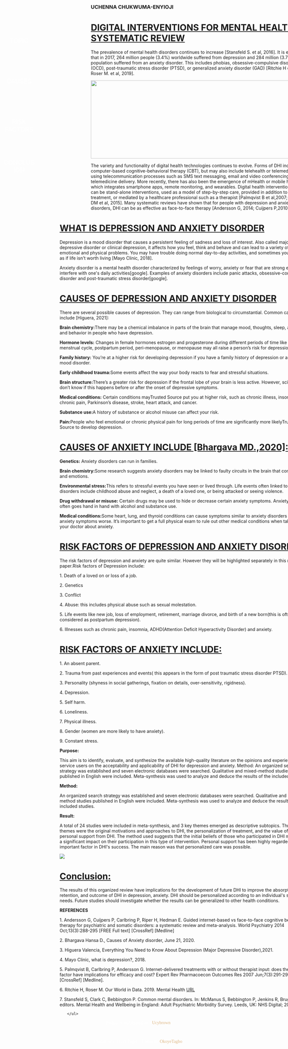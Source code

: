 <!DOCTYPE html>
<html>
<head>
	<meta charset="utf-8">
	<title>DIGITAL INTERVENTIONS FOR MENTAL HEALTH: A SYSTEMATIC REVIEW</title>
	<link rel="stylesheet" type="text/css" href="css/style.css">
	<link rel="preconnect" href="https://fonts.googleapis.com">
	<link rel="preconnect" href="https://fonts.gstatic.com" crossorigin>
	<link href="https://fonts.googleapis.com/css2?family=Lato&display=swap" rel="stylesheet">
	<link rel="stylesheet" type="text/css" href="https://maxcdn.bootstrapcdn.com/font-awesome/4.3.0/css/font-awesome.min.css">
<style type="text/css">
	@import url('https://fonts.googleapis.com/css2?family=Lato&display=swap');
@import url('https://fonts.googleapis.com/css2?family=Lato&family=Quintessential&display=swap');

body {
  background: #000;
  box-sizing: border-box;
}

.blog-container {
  background: #fff;
  border-radius: 5px;
  box-shadow: rgba(0, 0, 0, 0.2) 0 4px 2px -2px;
  font-family: 'Lato', sans-serif;
  font-weight: 100;
  margin: 48px auto;
  width: 20rem;
}
@media screen and (min-width: 480px) {
  .blog-container {
    width: 28rem;
  }
}
@media screen and (min-width: 767px) {
  .blog-container {
    width: 40rem;
  }
}
@media screen and (min-width: 959px) {
  .blog-container {
    width: 50rem;
  }
}
@media screen and (max-width: 650px){
    #nav-toggle {
      display: none;
    }
}

.blog-container a {
  color: #4d4dff;
  text-decoration: none;
  transition: 0.25s ease;
}
.blog-container a:hover {
  border-color: #ff4d4d;
  color: #ff4d4d;
}

.blog-cover {
  background: url("../img/img 1.jpg");
  background-size: cover;
  border-radius: 5px 5px 0 0;
  height: 15rem;
  box-shadow: inset rgba(0, 0, 0, 0.2) 0 64px 64px 16px;
}

.blog-author,
.blog-author--no-cover {
  margin: 0 auto;
  padding-top: 0.125rem;
  width: 80%;
}

.blog-author h3::before,
.blog-author--no-cover h3::before {
  background: url("../img/avatar.jpg");
  background-size: cover;
  border-radius: 50%;
  content: " ";
  display: inline-block;
  height: 32px;
  margin-right: 0.5rem;
  position: relative;
  top: 8px;
  width: 32px;
}

.blog-author h3 {
  color: #fff;
  font-weight: 100;
}

.blog-author--no-cover h3 {
  color: #999999;
  font-weight: 100;
}

.blog-body {
  margin: 0 auto;
  width: 80%;
}

.video-body {
  height: 100%;
  width: 100%;
}

.blog-title h1 a {
  color: #333;
  font-weight: 100;
}

.blog-summary p {
  color: #4d4d4d;
  text-align: justify;
}

.blog-tags ul {
  display: flex;
  flex-direction: row;
  flex-wrap: wrap;
  list-style: none;
  padding-left: 0;
}

.blog-tags li + li {
  margin-left: 0.5rem;
}

.blog-tags a {
  border: 1px solid #999999;
  border-radius: 3px;
  color: #999999;
  font-size: 0.75rem;
  height: 1.5rem;
  line-height: 1.5rem;
  letter-spacing: 1px;
  padding: 0 0.5rem;
  text-align: center;
  text-transform: uppercase;
  white-space: nowrap;
  width: 5rem;
}

.blog-footer {
  border-top: 1px solid #e6e6e6;
  margin: 0 auto;
  padding-bottom: 0.125rem;
  width: 80%;
}

.blog-footer ul {
  list-style: none;
  display: flex;
  flex: row wrap;
  justify-content: flex-end;
  padding-left: 0;
}

.blog-footer li:first-child {
  margin-right: auto;
}

.blog-footer li + li {
  margin-left: 0.5rem;
}

.blog-footer li {
  color: #999999;
  font-size: 0.75rem;
  height: 1.5rem;
  letter-spacing: 1px;
  line-height: 1.5rem;
  text-align: center;
  text-transform: uppercase;
  position: relative;
  white-space: nowrap;
}
.blog-footer li a {
  color: #999999;
}

.comments {
  margin-right: 1rem;
}

.published-date {
  border: 1px solid #999999;
  border-radius: 3px;
  padding: 0 0.5rem;
}

.numero {
  position: relative;
  top: -0.5rem;
}

.icon-star,
.icon-bubble {
  fill: #999999;
  height: 24px;
  margin-right: 0.5rem;
  transition: 0.25s ease;
  width: 24px;
}
.icon-star:hover,
.icon-bubble:hover {
  fill: #ff4d4d;
}

nav {
  position: fixed;
  top: 100px;
  left: 0;
  margin-top: 25px;
}
nav a {
  display: block;
  text-align: center;
  color: #FFF;
  padding: 15px 20px;
  font-size: 40px;
  margin-left: -200px;
  width: 100px;
  height: 100px;
  transition-property: margin-left;
  transition-duration: 0.2s;
  transition-timing-function: ease;
  font-size: 20px;
  text-decoration: none;
  text-align: center;
}
nav a:hover {
  color: #CFD8DC;
}
nav a:nth-child(1) {
  transition-delay: 0s;
}
nav a:nth-child(2) {
  transition-delay: 0.2s;
}
nav a:nth-child(3) {
  transition-delay: 0.4s;
}
nav a:nth-child(4) {
  transition-delay: 0.6s;
}
#nav-toggle {
  width: 100px;
  height: 100px;
  border: none;
  background-color: rgba(0, 0, 0, 0);
  font: inherit;
  font-size: 40px;
  color: #FFF;
  transition: transform 0.2s ease;
  padding: 0;
}
#nav-toggle:after {
  content: "\f0c9";
  font-family: 'FontAwesome';
}
#nav-toggle:focus {
  outline: none;
}
#nav-toggle:hover {
  color: #CFD8DC;
}
.nav-open nav a {
  margin-left: 0;
}
.nav-open #nav-toggle {
  transform: rotate(-180deg);
}
.nav-open #nav-toggle:after {
  content: "\f00d";
}
.img-fluid {
  max-inline-size: 100%;
  block-size: auto;
  width: 700px;
  height: 250px;
}
.float-left {
  float: left;
}
.fluid-div {
  text-align: center;
  color: #fff;
}
.fluid-div p a {
  text-decoration: none;
  color: burlywood;
}
footer div {
  font-family: 'Quintessential', cursive;
}
</style>
</head>
<body>

<header class="float-left">
	  <button id="nav-toggle"></button>

<nav>
	<a href="#topic">TOPIC</a>
	<a href="#causes">CAUSES</a>
	<a href="#risk">RISK FACTORS</a>
	<a href="#conclusion">CONCLUSION</a>
</nav>

</header>

<div class="blog-container">
  
  <div class="blog-header">
    <div class="blog-cover">
      <div class="blog-author">
        <h3>UCHENNA CHUKWUMA-ENYIOJI</h3>
      </div>
    </div>
  </div>

  <div class="blog-body">
    <div class="blog-title" id="topic">
      <h1><a href="#">DIGITAL INTERVENTIONS FOR MENTAL HEALTH: A SYSTEMATIC REVIEW</a></h1>
    </div>
    <div class="blog-summary">
      <p>The prevalence of mental health disorders continues to increase [Stansfeld S. et al, 2016]. It is estimated that  in 2017, 264 million people (3.4%) worldwide suffered from depression and 284 million (3.7%) of the population suffered from an anxiety disorder. This includes phobias, obsessive-compulsive disorder (OCD), post-traumatic stress disorder (PTSD), or generalized anxiety disorder (GAD) [Ritchie H et al 2019; Roser M. et al, 2019].</p>
      <img src="img/img 3.jpg" class="img-fluid">
      <p>The variety and functionality of digital health technologies continues to evolve. Forms of DHI include computer-based cognitive-behavioral therapy (CBT), but may also include telehealth or telemedicine using telecommunication processes such as SMS text messaging, email and video conferencing for telemedicine delivery. More recently, there has also been the emergence of mHealth or mobile health, which integrates smartphone apps, remote monitoring, and wearables. Digital health interventions (DHIs) can be stand-alone interventions, used as a model of step-by-step care, provided in addition to direct treatment, or mediated by a healthcare professional such as a therapist [Palmqvist B et al,2007; Zulman DM et al, 2015]. Many systematic reviews have shown that for people with depression and anxiety disorders, DHI can be as effective as face-to-face therapy [Andersson G, 2014; Cuijpers P,2010]. </p>
    </div>
    <div class="blog-title">
    	<h1><a href="#">WHAT IS DEPRESSION AND ANXIETY DISORDER</a></h1>
    </div>
    <div class="blog-summary">
    	<p>Depression is a mood disorder that causes a persistent feeling of sadness and loss of interest. Also called major depressive disorder or clinical depression, it affects how you feel, think and behave and can lead to a variety of emotional and physical problems. You may have trouble doing normal day-to-day activities, and sometimes you may feel as if life isn't worth living [Mayo Clinic, 2018].</p>
    	<p>Anxiety disorder is a mental health disorder characterized by feelings of worry, anxiety or fear that are strong enough to interfere with one's daily activities[google]. Examples of anxiety disorders include panic attacks, obsessive-compulsive disorder and post-traumatic stress disorder[google].</p>
    </div>
    <div class="blog-title" id="causes">
    	<h1><a href="#">CAUSES OF DEPRESSION AND ANXIETY DISORDER </a></h1>
    </div>
    <div class="blog-summary">
    	<p>
    		There are several possible causes of depression. They can range from biological to circumstantial.
			Common causes include [Higuera, 2021]:
    	</p>
    	<p><strong>Brain chemistry:</strong>There may be a chemical imbalance in parts of the brain that manage mood, thoughts, sleep, appetite, and behavior in people who have depression.
    	</p>
    	<p><strong>Hormone levels:</strong> Changes in female hormones estrogen and progesterone during different periods of time like during the menstrual cycle, postpartum period, peri-menopause, or menopause may all raise a person’s risk for depression.
    	</p>
    	<p><strong>Family history:</strong> You’re at a higher risk for developing depression if you have a family history of depression or another mood disorder.</p>
    	<p><strong>Early childhood trauma:</strong>Some events affect the way your body reacts to fear and stressful situations.</p>
    	<p><strong>Brain structure:</strong>There’s a greater risk for depression if the frontal lobe of your brain is less active. However, scientists don’t know if this happens before or after the onset of depressive symptoms.</p>
    	<p><strong>Medical conditions:</strong> Certain conditions mayTrusted Source put you at higher risk, such as chronic illness, insomnia, chronic pain, Parkinson’s disease, stroke, heart attack, and cancer.</p>
    	<p><strong>Substance use:</strong>A history of substance or alcohol misuse can affect your risk.</p>
    	<p><strong>Pain:</strong>People who feel emotional or chronic physical pain for long periods of time are significantly more likelyTrusted Source to develop depression.</p>
    </div>
    <div class="blog-title">
    	<h1><a href="#">CAUSES OF ANXIETY INCLUDE [Bhargava MD.,2020]:</a></h1>
    </div>
    <div class="blog-summary">
    	<p><strong>Genetics:</strong> Anxiety disorders can run in families. </p>
    	<p><strong>Brain chemistry:</strong>Some research suggests anxiety disorders may be linked to faulty circuits in the brain that control fear and emotions. </p>
    	<p><strong>Environmental stress:</strong>This refers to stressful events you have seen or lived through. Life events often linked to anxiety disorders include childhood abuse and neglect, a death of a loved one, or being attacked or seeing violence.</p>
    	<p><strong>Drug withdrawal or misuse:</strong> Certain drugs may be used to hide or decrease certain anxiety symptoms. Anxiety disorder often goes hand in hand with alcohol and substance use.</p>
    	<p><strong>Medical conditions:</strong>Some heart, lung, and thyroid conditions can cause symptoms similar to anxiety disorders or make anxiety symptoms worse. It’s important to get a full physical exam to rule out other medical conditions when talking to your doctor about anxiety. </p>
    </div>
    <div class="blog-title" id="risk">
    	<h1><a href="#">RISK FACTORS OF DEPRESSION AND ANXIETY DISORDER</a></h1>
    </div>
    <div class="blog-summary">
    	<p>The risk factors of depression and anxiety are quite similar. However they will be highlighted separately in this research paper.Risk factors of Depression include:
		</p>
		<p>1. Death of a loved on or loss of a job.</p>
		<p>2. Genetics</p>
		<p>3. Conflict</p>
		<p>4. Abuse: this includes physical abuse such as sexual molestation.</p>
		<p>5. Life events like new job, loss of employment, retirement, marriage divorce, and birth of a new born(this is often considered as postpartum depression).</p>
		<p>6. Illnesses such as chronic pain, insomnia, ADHD(Attention Deficit Hyperactivity Disorder) and anxiety.</p>
    </div>
    <div class="blog-title">
    	<h1><a href="#">RISK FACTORS OF ANXIETY INCLUDE:</a></h1>
    </div>
    <div class="blog-summary">
    	<p>1. An absent parent.</p>
    	<p>2. Trauma from past experiences and events( this appears in the form of post traumatic stress disorder PTSD).</p>
    	<p>3. Personality (shyness in social gatherings, fixation on details, over-sensitivity, rigidness).</p>
    	<p>4. Depression.</p>
    	<p>5. Self harm.</p>
    	<p>6. Loneliness.</p>
    	<p>7. Physical illness.</p>
    	<p>8. Gender (women are more likely to have anxiety).</p>
    	<p>9. Constant stress.</p>
    </div>
    <div class="blog-summary">
    	<p><strong>Purpose:</strong></p>
    	<p>This aim is to identify, evaluate, and synthesize the available high-quality literature on the opinions and experiences of service users on the acceptability and applicability of DHI for depression and anxiety. 
		Method: An organized search strategy was established and seven electronic databases were searched. Qualitative and mixed-method studies published in English were included. Meta-synthesis was used to analyze and deduce the results of the included studies.
		</p>
		<p><strong>Method:</strong></p>
		<p>An organized search strategy was established and seven electronic databases were searched. Qualitative and mixed-method studies published in English were included. Meta-synthesis was used to analyze and deduce the results of the included studies.</p>
		<p><strong>Result:</strong></p>
		<p>A total of 24 studies were included in meta-synthesis, and 3 key themes emerged as descriptive subtopics. Three key themes were the original motivations and approaches to DHI, the personalization of treatment, and the value of receiving personal support from DHI. The method used suggests that the initial beliefs of those who participated in DHI may have a significant impact on their participation in this type of intervention. Personal support has been highly regarded as an important factor in DHI's success. The main reason was that personalized care was possible.</p>
    </div>
    <img src="img/img 2.png" style="max-inline-size: 100%;block-size: auto;">
    <div class="blog-title" id="conclusion">
    	<h1><a href="#">Conclusion:</a></h1>
    </div>
    <div class="blog-summary">
    	<p>The results of this organized review have implications for the development of future DHI to improve the absorption, retention, and outcome of DHI in depression, anxiety. DHI should be personalized according to an individual's specific needs. Future studies should investigate whether the results can be generalized to other health conditions.</p>
    	<p><strong>REFERENCES</strong></p>
    	<p>1. Andersson G, Cuijpers P, Carlbring P, Riper H, Hedman E. Guided internet-based vs face-to-face cognitive behavior therapy for psychiatric and somatic disorders: a systematic review and meta-analysis. World Psychiatry 2014 Oct;13(3):288-295 [FREE Full text] [CrossRef] [Medline]
		</p>
		<p>2. Bhargava Hansa D., Causes of Anxiety disorder, June 21, 2020.</p>
		<p>3. Higuera Valencia, Everything You Need to Know About Depression (Major Depressive Disorder),2021.</p>
		<p>4. Mayo Clinic, what is depression?, 2018.</p>
		<p>5. Palmqvist B, Carlbring P, Andersson G. Internet-delivered treatments with or without therapist input: does the therapist factor have implications for efficacy and cost? Expert Rev Pharmacoecon Outcomes Res 2007 Jun;7(3):291-297. [CrossRef] [Medline].</p>
		<p>6. Ritchie H, Roser M. Our World in Data. 2019. Mental Health <a href="https://ourworldindata.org/mental-health.">URL</a> </p>
		<p>7. Stansfeld S, Clark C, Bebbington P. Common mental disorders. In: McManus S, Bebbington P, Jenkins R, Brugha R, editors. Mental Health and Wellbeing in England: Adult Psychiatric Morbidity Survey. Leeds, UK: NHS Digital; 2016:1-32.</p>
    </div>
    
  </div>
  
  <div class="blog-footer">
    <ul>
      
    </ul>
  </div>

</div>

<footer>
	<div class="fluid-div">
		<p>Project is maintained by - <a href="https://github.com/Ucybrown">Ucybrown</a></p>
		<br>
		<p>Hosted on GitHub Pages - Theme by <a href="https://twitter.com/Okoyeanthonyy">OkoyeTagbo</a> </p>
	</div>
</footer>


<script type="text/javascript" src="https://cdnjs.cloudflare.com/ajax/libs/jquery/2.1.3/jquery.min.js"></script>
<script type="text/javascript">
	$(function() {
    
	$('#nav-toggle').on('click', function() {
		$('body').toggleClass('nav-open');
	});
	
	});
</script>

</body>
</html>
